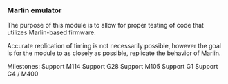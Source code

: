 ### Marlin emulator

The purpose of this module is to allow for proper testing of code that utilizes Marlin-based firmware.

Accurate replication of timing is not necessarily possible, however the goal is for the module to as closely as possible, replicate the behavior of Marlin.


Milestones:
    Support M114
    Support G28
    Support M105
    Support G1
    Support G4 / M400
